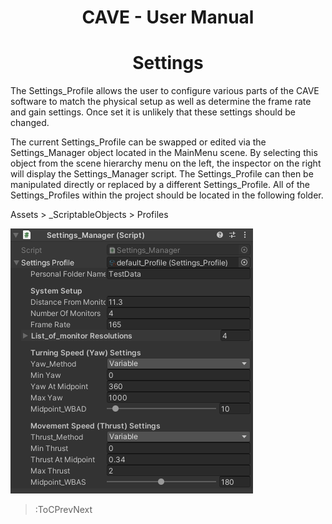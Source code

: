 <style>
img[src*="#centered"] {
    margin:auto;
    display:block;
 }
 img[src*="#invertedcenter"] {
    margin:auto;
    display:block;
    background: white;
    width: 55%;
    height: auto;
 }
 img[src*="#small"] {
    width: 250px;
    height: auto;
 }
 div.centertext{
    text-align:center;
 }
 abbr{
    border: none;
    text-decoration: none;
    color: lightblue;
}
h1{
   text-align:center;
}
h1{
   text-align:center;
}
 div
 {
   text-align: justify;
   text-justify: inter-word;
 }
</style>

# CAVE - User Manual

# Settings

The Settings_Profile allows the user to configure various parts of the CAVE software to match the physical setup as well as determine the frame rate and gain settings. Once set it is unlikely that these settings should be changed. 

The current Settings_Profile can be swapped or edited via the Settings_Manager object located in the MainMenu scene. By selecting this object from the scene hierarchy menu on the left, the inspector on the right will display the Settings_Manager script. The Settings_Profile can then be manipulated directly or replaced by a different Settings_Profile. All of the Settings_Profiles within the project should be located in the following folder.

Assets > _ScriptableObjects > Profiles

![SettingsManager](/images/image3.png#centered)

> :ToCPrevNext